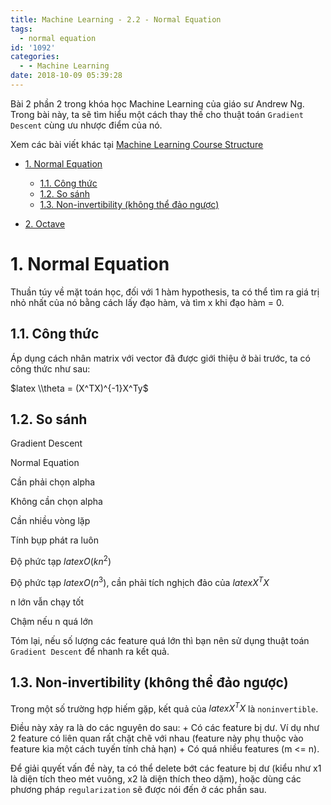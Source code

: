 ```yaml
---
title: Machine Learning - 2.2 - Normal Equation
tags:
  - normal equation
id: '1092'
categories:
  - - Machine Learning
date: 2018-10-09 05:39:28
---
```


Bài 2 phần 2 trong khóa học Machine Learning của giáo sư Andrew Ng. Trong bài này, ta sẽ tìm hiểu một cách thay thế cho thuật toán `Gradient Descent` cùng ưu nhược điểm của nó.
<!-- more -->
Xem các bài viết khác tại [Machine Learning Course Structure](https://huntertran.com/machine-learning-course/)

*   [1. Normal Equation](#1-normal-equation)
    
    *   [1.1. Công thức](#11-công-thức)
    *   [1.2. So sánh](#12-so-sánh)
    *   [1.3. Non-invertibility (không thể đảo ngược)](#13-non-invertibility-không-thể-đảo-ngược)
*   [2. Octave](#2-octave)

# 1. Normal Equation

Thuần túy về mặt toán học, đối với 1 hàm hypothesis, ta có thể tìm ra giá trị nhỏ nhất của nó bằng cách lấy đạo hàm, và tìm x khi đạo hàm = 0.

## 1.1. Công thức

Áp dụng cách nhân matrix với vector đã được giới thiệu ở bài trước, ta có công thức như sau:

$latex \\theta = (X^TX)^{-1}X^Ty$

## 1.2. So sánh

Gradient Descent

Normal Equation

Cần phải chọn alpha

Không cần chọn alpha

Cần nhiều vòng lặp

Tính bụp phát ra luôn

Độ phức tạp $latex O (kn^2)$

Độ phức tạp $latex O (n^3)$, cần phải tích nghịch đảo của $latex X^TX$

n lớn vẫn chạy tốt

Chậm nếu n quá lớn

Tóm lại, nếu số lượng các feature quá lớn thì bạn nên sử dụng thuật toán `Gradient Descent` để nhanh ra kết quả.

## 1.3. Non-invertibility (không thể đảo ngược)

Trong một số trường hợp hiếm gặp, kết quả của $latex X^TX$ là `noninvertible`.

Điều này xảy ra là do các nguyên do sau: + Có các feature bị dư. Ví dụ như 2 feature có liên quan rất chặt chẽ với nhau (feature này phụ thuộc vào feature kia một cách tuyến tính chả hạn) + Có quá nhiều features (m <= n).

Để giải quyết vấn đề này, ta có thể delete bớt các feature bị dư (kiểu như x1 là diện tích theo mét vuông, x2 là diện thích theo dặm), hoặc dùng các phương pháp `regularization` sẽ được nói đến ở các phần sau.